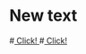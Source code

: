 # New text
#<a href = "https://yaros1a.github.io/New/webPages/index.html"> Click! </a>
#<a href = "https://yaros1a.github.io/New/webPages/blogSite.html"> Click! </a>
